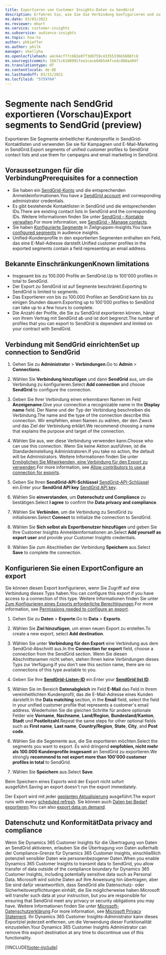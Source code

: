 ```yaml
---
title: Exportieren von Customer Insights-Daten zu SendGrid
description: Erfahren Sie, wie Sie die Verbindung konfigurieren und zu SendGrid exportieren.
ms.date: 03/03/2021
ms.reviewer: mhart
ms.service: customer-insights
ms.subservice: audience-insights
ms.topic: how-to
author: phkieffer
ms.author: philk
manager: shellyha
ms.openlocfilehash: a4c64cf77c682e07f3d0759c43355336b5806fc8
ms.sourcegitcommit: 1b671c6100991fea1cace04b5d4fcedcd88aa94f
ms.translationtype: HT
ms.contentlocale: de-DE
ms.lasthandoff: 03/31/2021
ms.locfileid: "5759764"
---
```

# <a name="export-segments-to-sendgrid-preview"></a><span data-ttu-id="a79b0-103">Segmente nach SendGrid exportieren (Vorschau)</span><span class="sxs-lookup"><span data-stu-id="a79b0-103">Export segments to SendGrid (preview)</span></span>

<span data-ttu-id="a79b0-104">Exportieren Sie Segmente einheitlicher Kundenprofile in SendGrid-Kontaktlisten und verwenden Sie sie für Kampagnen und E-Mail-Marketing in SendGrid.</span><span class="sxs-lookup"><span data-stu-id="a79b0-104">Export segments of unified customer profiles to SendGrid contact lists and use them for campaigns and email marketing in SendGrid.</span></span> 

## <a name="prerequisites-for-a-connection"></a><span data-ttu-id="a79b0-105">Voraussetzungen für die Verbindung</span><span class="sxs-lookup"><span data-stu-id="a79b0-105">Prerequisites for a connection</span></span>

-   <span data-ttu-id="a79b0-106">Sie haben ein [SendGrid-Konto](https://sendgrid.com/) und die entsprechenden Anmeldeinformationen.</span><span class="sxs-lookup"><span data-stu-id="a79b0-106">You have a [SendGrid account](https://sendgrid.com/) and corresponding administrator credentials.</span></span>
-   <span data-ttu-id="a79b0-107">Es gibt bestehende Kontaktlisten in SendGrid und die entsprechenden IDs.</span><span class="sxs-lookup"><span data-stu-id="a79b0-107">There are existing contact lists in SendGrid and the corresponding IDs.</span></span> <span data-ttu-id="a79b0-108">Weitere Informationen finden Sie unter [SendGrid – Kontakte verwalten](https://sendgrid.com/docs/ui/managing-contacts/create-and-manage-contacts/#manage-contacts).</span><span class="sxs-lookup"><span data-stu-id="a79b0-108">For more information, see [SendGrid - Manage contacts](https://sendgrid.com/docs/ui/managing-contacts/create-and-manage-contacts/#manage-contacts).</span></span>
-   <span data-ttu-id="a79b0-109">Sie haben [Konfigurierte Segmente](segments.md) in Zielgruppen-Insights.</span><span class="sxs-lookup"><span data-stu-id="a79b0-109">You have [configured segments](segments.md) in audience insights.</span></span>
-   <span data-ttu-id="a79b0-110">Unified-Kundenprofile in den exportierten Segmenten enthalten ein Feld, das eine E-Mail-Adresse darstellt.</span><span class="sxs-lookup"><span data-stu-id="a79b0-110">Unified customer profiles in the exported segments contain a field representing an email address.</span></span>

## <a name="known-limitations"></a><span data-ttu-id="a79b0-111">Bekannte Einschränkungen</span><span class="sxs-lookup"><span data-stu-id="a79b0-111">Known limitations</span></span>

- <span data-ttu-id="a79b0-112">Insgesamt bis zu 100.000 Profile an SendGrid.</span><span class="sxs-lookup"><span data-stu-id="a79b0-112">Up to 100'000 profiles in total to SendGrid.</span></span>
- <span data-ttu-id="a79b0-113">Der Export zu SendGrid ist auf Segmente beschränkt.</span><span class="sxs-lookup"><span data-stu-id="a79b0-113">Exporting to SendGrid is limited to segments.</span></span>
- <span data-ttu-id="a79b0-114">Das Exportieren von bis zu 100.000 Profilen an SendGrid kann bis zu einigen Stunden dauern.</span><span class="sxs-lookup"><span data-stu-id="a79b0-114">Exporting up to 100'000 profiles to SendGrid can take up to a few hours to complete.</span></span> 
- <span data-ttu-id="a79b0-115">Die Anzahl der Profile, die Sie zu SendGrid exportieren können, hängt von Ihrem Vertrag mit SendGrid ab und ist dort begrenzt.</span><span class="sxs-lookup"><span data-stu-id="a79b0-115">The number of profiles that you can export to SendGrid is dependent and limited on your contract with SendGrid.</span></span>

## <a name="set-up-connection-to-sendgrid"></a><span data-ttu-id="a79b0-116">Verbindung mit SendGrid einrichten</span><span class="sxs-lookup"><span data-stu-id="a79b0-116">Set up connection to SendGrid</span></span>

1. <span data-ttu-id="a79b0-117">Gehen Sie zu **Administrator** > **Verbindungen**.</span><span class="sxs-lookup"><span data-stu-id="a79b0-117">Go to **Admin** > **Connections**.</span></span>

1. <span data-ttu-id="a79b0-118">Wählen Sie **Verbindung hinzufügen** und dann **SendGrid** aus, um die Verbindung zu konfigurieren.</span><span class="sxs-lookup"><span data-stu-id="a79b0-118">Select **Add connection** and choose **SendGrid** to configure the connection.</span></span>

1. <span data-ttu-id="a79b0-119">Geben Sie Ihrer Verbindung einen erkennbaren Namen im Feld **Anzeigename**.</span><span class="sxs-lookup"><span data-stu-id="a79b0-119">Give your connection a recognizable name in the **Display name** field.</span></span> <span data-ttu-id="a79b0-120">Der Name und der Typ der Verbindung beschreiben die Verbindung.</span><span class="sxs-lookup"><span data-stu-id="a79b0-120">The name and the type of the connection describe this connection.</span></span> <span data-ttu-id="a79b0-121">Wir empfehlen, einen Namen zu wählen, der den Zweck und das Ziel der Verbindung erklärt.</span><span class="sxs-lookup"><span data-stu-id="a79b0-121">We recommend choosing a name that explains the purpose and target of the connection.</span></span>

1. <span data-ttu-id="a79b0-122">Wählen Sie aus, wer diese Verbindung verwenden kann.</span><span class="sxs-lookup"><span data-stu-id="a79b0-122">Choose who can use this connection.</span></span> <span data-ttu-id="a79b0-123">Wenn Sie keine Aktion ausführen, ist die Standardeinstellung Administratoren.</span><span class="sxs-lookup"><span data-stu-id="a79b0-123">If you take no action, the default will be Administrators.</span></span> <span data-ttu-id="a79b0-124">Weitere Informationen finden Sie unter [Ermöglichen Sie Mitwirkenden, eine Verbindung für den Export zu verwenden](connections.md#allow-contributors-to-use-a-connection-for-exports).</span><span class="sxs-lookup"><span data-stu-id="a79b0-124">For more information, see [Allow contributors to use a connection for exports](connections.md#allow-contributors-to-use-a-connection-for-exports).</span></span>

1. <span data-ttu-id="a79b0-125">Geben Sie Ihren **SendGrid-API-Schlüssel** [SendGrid-API-Schlüssel](https://sendgrid.com/docs/ui/account-and-settings/api-keys/) ein.</span><span class="sxs-lookup"><span data-stu-id="a79b0-125">Enter your **SendGrid API key** [SendGrid API key](https://sendgrid.com/docs/ui/account-and-settings/api-keys/).</span></span>

1. <span data-ttu-id="a79b0-126">Wählen Sie **einverstanden**, um **Datenschutz und Compliance** zu bestätigen.</span><span class="sxs-lookup"><span data-stu-id="a79b0-126">Select **I agree** to confirm the **Data privacy and compliance**.</span></span>

1. <span data-ttu-id="a79b0-127">Wählen Sie **Verbinden**, um die Verbindung zu SendGrid zu initialisieren.</span><span class="sxs-lookup"><span data-stu-id="a79b0-127">Select **Connect** to initialize the connection to SendGrid.</span></span>

1. <span data-ttu-id="a79b0-128">Wählen Sie **Sich selbst als Exportbenutzer hinzufügen** und geben Sie Ihre Customer Insights Anmeldeinformationen an.</span><span class="sxs-lookup"><span data-stu-id="a79b0-128">Select **Add yourself as export user** and provide your Customer Insights credentials.</span></span>

1. <span data-ttu-id="a79b0-129">Wählen Sie zum Abschließen der Verbindung **Speichern** aus.</span><span class="sxs-lookup"><span data-stu-id="a79b0-129">Select **Save** to complete the connection.</span></span>

## <a name="configure-an-export"></a><span data-ttu-id="a79b0-130">Konfigurieren Sie einen Export</span><span class="sxs-lookup"><span data-stu-id="a79b0-130">Configure an export</span></span>

<span data-ttu-id="a79b0-131">Sie können diesen Export konfigurieren, wenn Sie Zugriff auf eine Verbindung dieses Typs haben.</span><span class="sxs-lookup"><span data-stu-id="a79b0-131">You can configure this export if you have access to a connection of this type.</span></span> <span data-ttu-id="a79b0-132">Weitere Informationen finden Sie unter [Zum Konfigurieren eines Exports erforderliche Berechtigungen](export-destinations.md#set-up-a-new-export).</span><span class="sxs-lookup"><span data-stu-id="a79b0-132">For more information, see [Permissions needed to configure an export](export-destinations.md#set-up-a-new-export).</span></span>

1. <span data-ttu-id="a79b0-133">Gehen Sie zu **Daten** > **Exporte**.</span><span class="sxs-lookup"><span data-stu-id="a79b0-133">Go to **Data** > **Exports**.</span></span>

1. <span data-ttu-id="a79b0-134">Wählen Sie **Ziel hinzufügen**, um einen neuen Export zu erstellen.</span><span class="sxs-lookup"><span data-stu-id="a79b0-134">To create a new export, select **Add destination**.</span></span>

1. <span data-ttu-id="a79b0-135">Wählen Sie unter **Verbindung für den Export** eine Verbindung aus dem SendGrid-Abschnitt aus.</span><span class="sxs-lookup"><span data-stu-id="a79b0-135">In the **Connection for export** field, choose a connection from the SendGrid section.</span></span> <span data-ttu-id="a79b0-136">Wenn Sie diesen Abschnittsnamen nicht sehen, stehen Ihnen keine Verbindungen dieses Typs zur Verfügung.</span><span class="sxs-lookup"><span data-stu-id="a79b0-136">If you don't see this section name, there are no connections of this type available to you.</span></span>

1. <span data-ttu-id="a79b0-137">Geben Sie Ihre **[SendGrid-Listen-ID](https://sendgrid.com/docs/ui/managing-contacts/create-and-manage-contacts/#manage-contacts)** ein.</span><span class="sxs-lookup"><span data-stu-id="a79b0-137">Enter your **[SendGrid list ID](https://sendgrid.com/docs/ui/managing-contacts/create-and-manage-contacts/#manage-contacts)**.</span></span>

1. <span data-ttu-id="a79b0-138">Wählen Sie im Bereich **Datenabgleich** im Feld **E-Mail** das Feld in Ihrem vereinheitlichten Kundenprofil, das die E-Mail-Adresse eines Kunden darstellt.</span><span class="sxs-lookup"><span data-stu-id="a79b0-138">In the **Data matching** section, in the **Email** field, select the field in your unified customer profile that represents a customer's email address.</span></span> <span data-ttu-id="a79b0-139">Wiederholen Sie die gleichen Schritte für andere optionale Felder wie **Vorname**, **Nachname**, **Land/Region**, **Bundesland/Kanton**, **Stadt** und **Postleitzahl**.</span><span class="sxs-lookup"><span data-stu-id="a79b0-139">Repeat the same steps for other optional fields such as **First name**, **Last name**, **Country/Region**, **State**, **City**, and **Post code**.</span></span>

1. <span data-ttu-id="a79b0-140">Wählen Sie die Segemente aus, die Sie exportieren möchten.</span><span class="sxs-lookup"><span data-stu-id="a79b0-140">Select the segments you want to export.</span></span> <span data-ttu-id="a79b0-141">Es wird dringend **empfohlen, nicht mehr als 100.000 Kundenprofile insgesamt** an SendGrid zu exportieren.</span><span class="sxs-lookup"><span data-stu-id="a79b0-141">We strongly **recommend to not export more than 100'000 customer profiles in total** to SendGrid.</span></span> 

1. <span data-ttu-id="a79b0-142">Wählen Sie **Speichern** aus.</span><span class="sxs-lookup"><span data-stu-id="a79b0-142">Select **Save**.</span></span>

<span data-ttu-id="a79b0-143">Beim Speichern eines Exports wird der Export nicht sofort ausgeführt.</span><span class="sxs-lookup"><span data-stu-id="a79b0-143">Saving an export doesn't run the export immediately.</span></span>

<span data-ttu-id="a79b0-144">Der Export wird mit jeder [geplanten Aktualisierung](system.md#schedule-tab) ausgeführt.</span><span class="sxs-lookup"><span data-stu-id="a79b0-144">The export runs with every [scheduled refresh](system.md#schedule-tab).</span></span> <span data-ttu-id="a79b0-145">Sie können auch [Daten bei Bedarf exportieren](export-destinations.md#run-exports-on-demand).</span><span class="sxs-lookup"><span data-stu-id="a79b0-145">You can also [export data on demand](export-destinations.md#run-exports-on-demand).</span></span> 

## <a name="data-privacy-and-compliance"></a><span data-ttu-id="a79b0-146">Datenschutz und Konformität</span><span class="sxs-lookup"><span data-stu-id="a79b0-146">Data privacy and compliance</span></span>

<span data-ttu-id="a79b0-147">Wenn Sie Dynamics 365 Customer Insights für die Übertragung von Daten an SendGrid aktivieren, erlauben Sie die Übertragung von Daten außerhalb der Compliance-Grenze für Dynamics 365 Customer Insights, einschließlich potenziell sensibler Daten wie personenbezogener Daten.</span><span class="sxs-lookup"><span data-stu-id="a79b0-147">When you enable Dynamics 365 Customer Insights to transmit data to SendGrid, you allow transfer of data outside of the compliance boundary for Dynamics 365 Customer Insights, including potentially sensitive data such as Personal Data.</span></span> <span data-ttu-id="a79b0-148">Microsoft wird solche Daten auf Ihre Anweisung hin übertragen, aber Sie sind dafür verantwortlich, dass SendGrid alle Datenschutz- oder Sicherheitsverpflichtungen einhält, die Sie möglicherweise haben.</span><span class="sxs-lookup"><span data-stu-id="a79b0-148">Microsoft will transfer such data at your instruction, but you are responsible for ensuring that SendGrid meet any privacy or security obligations you may have.</span></span> <span data-ttu-id="a79b0-149">Weitere Informationen finden Sie unter [Microsoft-Datenschutzerklärung](https://go.microsoft.com/fwlink/?linkid=396732).</span><span class="sxs-lookup"><span data-stu-id="a79b0-149">For more information, see [Microsoft Privacy Statement](https://go.microsoft.com/fwlink/?linkid=396732).</span></span>
<span data-ttu-id="a79b0-150">Ihr Dynamics 365 Customer Insights-Administrator kann dieses Exportziel jederzeit entfernen, um die Verwendung dieser Funktionalität einzustellen.</span><span class="sxs-lookup"><span data-stu-id="a79b0-150">Your Dynamics 365 Customer Insights Administrator can remove this export destination at any time to discontinue use of this functionality.</span></span>


[!INCLUDE[footer-include](../includes/footer-banner.md)]